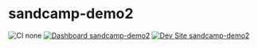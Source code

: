 # sandcamp-demo2

![CI none](https://img.shields.io/badge/ci-none-orange.svg)
[![Dashboard sandcamp-demo2](https://img.shields.io/badge/dashboard-sandcamp_demo2-yellow.svg)](https://dashboard.pantheon.io/sites/57a5ee07-5079-46b2-9963-905ad23cfb6c#dev/code)
[![Dev Site sandcamp-demo2](https://img.shields.io/badge/site-sandcamp_demo2-blue.svg)](http://dev-sandcamp-demo2.pantheonsite.io/)